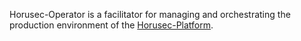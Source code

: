Horusec-Operator is a facilitator for managing and orchestrating the production environment of the [Horusec-Platform](C3-Component/Platform/HOME).
